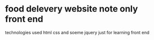 # food delevery website note only front end
technologies used html css and soeme jquery
just for learning front end
